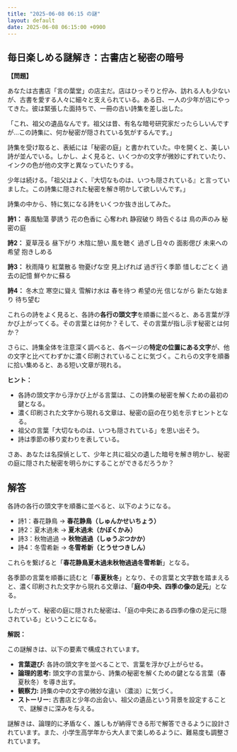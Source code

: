 ```yaml
---
title: "2025-06-08 06:15 の謎"
layout: default
date: 2025-06-08 06:15:00 +0900
---
```

## 毎日楽しめる謎解き：古書店と秘密の暗号

**【問題】**

あなたは古書店「言の葉堂」の店主だ。店はひっそりと佇み、訪れる人も少ないが、古書を愛する人々に細々と支えられている。ある日、一人の少年が店にやってきた。彼は緊張した面持ちで、一冊の古い詩集を差し出した。

「これ、祖父の遺品なんです。祖父は昔、有名な暗号研究家だったらしいんですが…この詩集に、何か秘密が隠されている気がするんです。」

詩集を受け取ると、表紙には「秘密の庭」と書かれていた。中を開くと、美しい詩が並んでいる。しかし、よく見ると、いくつかの文字が微妙にずれていたり、インクの色が他の文字と異なっていたりする。

少年は続ける。「祖父はよく、『大切なものは、いつも隠されている』と言っていました。この詩集に隠された秘密を解き明かして欲しいんです。」

詩集の中から、特に気になる詩をいくつか抜き出してみた。

**詩1：**
春風駘蕩 夢誘う
花の色香に 心奪われ
静寂破り 時告ぐるは
鳥の声のみ 秘密の庭

**詩2：**
夏草茂る 昼下がり
木陰に憩い 風を聴く
過ぎし日々の 面影偲び
未来への希望 抱きしめる

**詩3：**
秋雨降り 紅葉散る
物憂げな空 見上げれば
過ぎ行く季節 惜しむごとく
過去の記憶 鮮やかに蘇る

**詩4：**
冬木立 寒空に聳え
雪解け水は 春を待つ
希望の光 信じながら
新たな始まり 待ち望む

これらの詩をよく見ると、各詩の**各行の頭文字**を順番に並べると、ある言葉が浮かび上がってくる。その言葉とは何か？そして、その言葉が指し示す秘密とは何か？

さらに、詩集全体を注意深く調べると、各ページの**特定の位置にある文字**が、他の文字と比べてわずかに濃く印刷されていることに気づく。これらの文字を順番に拾い集めると、ある短い文章が現れる。

**ヒント：**

*   各詩の頭文字から浮かび上がる言葉は、この詩集の秘密を解くための最初の鍵となる。
*   濃く印刷された文字から現れる文章は、秘密の庭の在り処を示すヒントとなる。
*   祖父の言葉「大切なものは、いつも隠されている」を思い出そう。
*   詩は季節の移り変わりを表している。

さあ、あなたは名探偵として、少年と共に祖父の遺した暗号を解き明かし、秘密の庭に隠された秘密を明らかにすることができるだろうか？

## 解答

各詩の各行の頭文字を順番に並べると、以下のようになる。

*   詩1：春花静鳥 → **春花静鳥（しゅんかせいちょう）**
*   詩2：夏木過未 → **夏木過未（かぼくかみ）**
*   詩3：秋物過過 → **秋物過過（しゅうぶつかか）**
*   詩4：冬雪希新 → **冬雪希新（とうせつきしん）**

これらを繋げると「**春花静鳥夏木過未秋物過過冬雪希新**」となる。

各季節の言葉を順番に読むと「**春夏秋冬**」となり、その言葉と文字数を踏まえると、濃く印刷された文字から現れる文章は、「**庭の中央、四季の像の足元**」となる。

したがって、秘密の庭に隠された秘密は、「庭の中央にある四季の像の足元に隠されている」ということになる。

**解説：**

この謎解きは、以下の要素で構成されています。

*   **言葉遊び:** 各詩の頭文字を並べることで、言葉を浮かび上がらせる。
*   **論理的思考:** 頭文字の言葉から、詩集の秘密を解くための鍵となる言葉（春夏秋冬）を導き出す。
*   **観察力:** 詩集の中の文字の微妙な違い（濃淡）に気づく。
*   **ストーリー:** 古書店と少年の出会い、祖父の遺品という背景を設定することで、謎解きに深みを与える。

謎解きは、論理的に矛盾なく、誰しもが納得できる形で解答できるように設計されています。また、小学生高学年から大人まで楽しめるように、難易度も調整されています。
